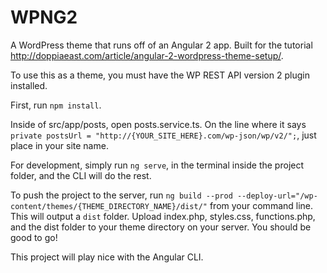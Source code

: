 # WPNG2

A WordPress theme that runs off of an Angular 2 app. Built for the tutorial http://doppiaeast.com/article/angular-2-wordpress-theme-setup/.

To use this as a theme, you must have the WP REST API version 2 plugin installed.

First, run `npm install`.

Inside of src/app/posts, open posts.service.ts. On the line where it says `private postsUrl = "http://{YOUR_SITE_HERE}.com/wp-json/wp/v2/";`, just place in your site name.

For development, simply run `ng serve`, in the terminal inside the project folder, and the CLI will do the rest.  

To push the project to the server, run `ng build --prod --deploy-url="/wp-content/themes/{THEME_DIRECTORY_NAME}/dist/"` from your command line. This will output a `dist` folder. Upload index.php, styles.css, functions.php, and the dist folder to your theme directory on your server. You should be good to go!

This project will play nice with the Angular CLI.
